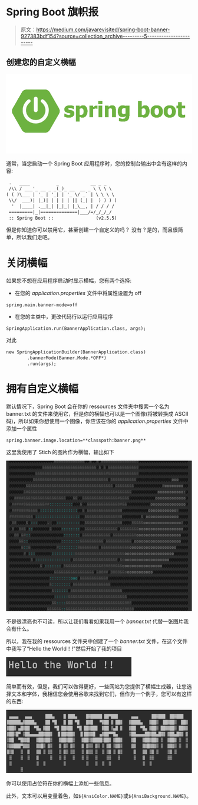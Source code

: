 # Spring Boot 旗帜报

> 原文：<https://medium.com/javarevisited/spring-boot-banner-927383bdf154?source=collection_archive---------5----------------------->

## 创建您的自定义横幅

![](img/16eec72c825172b876fe78956346d328.png)

通常，当您启动一个 Spring Boot 应用程序时，您的控制台输出中会有这样的内容:

```
 .   ____          _            __ _ _
 /\\ / ___'_ __ _ _(_)_ __  __ _ \ \ \ \
( ( )\___ | '_ | '_| | '_ \/ _` | \ \ \ \
 \\/  ___)| |_)| | | | | || (_| |  ) ) ) )
  '  |____| .__|_| |_|_| |_\__, | / / / /
 =========|_|==============|___/=/_/_/_/
 :: Spring Boot ::                (v2.5.5)
```

但是你知道你可以禁用它，甚至创建一个自定义的吗？
没有？是的，而且很简单，所以我们走吧。

# 关闭横幅

如果您不想在应用程序启动时显示横幅，您有两个选择:

*   在您的 *application.properties* 文件中将属性设置为 off

```
spring.main.banner-mode=off
```

*   在您的主类中，更改代码行以运行应用程序

```
SpringApplication.run(BannerApplication.class, args);
```

对此

```
new SpringApplicationBuilder(BannerApplication.class)
        .bannerMode(Banner.Mode.*OFF*)
        .run(args);
```

# 拥有自定义横幅

默认情况下，Spring Boot 会在你的 ressources 文件夹中搜索一个名为 banner.txt 的文件来使用它，但是你的横幅也可以是一个图像(将被转换成 ASCII 码)，所以如果你想使用一个图像，你应该在你的 *application.properties* 文件中添加一个属性

```
spring.banner.image.location=**classpath:banner.png**
```

这里我使用了 Stich 的图片作为横幅，输出如下

![](img/130cde5ea4eb0fdc62d0b6f1642b42d8.png)

不是很漂亮也不可读，所以让我们看看如果我用一个 *banner.txt* 代替一张图片我会有什么。

所以，我在我的 ressources 文件夹中创建了一个 *banner.txt* 文件，在这个文件中我写了“Hello the World！!"然后开始了我的项目

![](img/88068fb177efd15c70a7a77cc56c02cb.png)

简单而有效，但是，我们可以做得更好，一些网站为您提供了横幅生成器，让您选择文本和字体，我相信您会使用谷歌来找到它们，但作为一个例子，您可以有这样的东西:

![](img/ff5dce1ce920ea7379b3a52a64d256cb.png)

你可以使用占位符在你的横幅上添加一些信息。

此外，文本可以用变量着色，如`${AnsiColor.NAME}`或`${AnsiBackground.NAME}`。